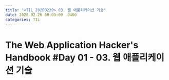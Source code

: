 ```yaml
---
title: "<TIL_20200220> 03. 웹 애플리케이션 기술"
date: 2020-02-20 00:00:00 -0400
categories: TIL
---
```

The Web Application Hacker's Handbook
#Day 01 - 03. 웹 애플리케이션 기술
=====================================
